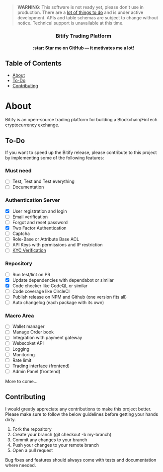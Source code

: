 > <b>WARNING</b>: This software is not ready yet, please don't use in production. There are a [lot of things to do](#to-do) and is under active development. APIs and table schemas are subject to change without notice. Technical support is unavailable at this time.

<h3 align="center">Bitify Trading Platform</h3>
<h4 align="center">:star: Star me on GitHub — it motivates me a lot!</h4>

## Table of Contents

- [About](#about)
- [To-Do](#to-do)
- [Contributing](#contributing)

# About

Bitify is an open-source trading platform for building a Blockchain/FinTech cryptocurrency exchange.

## To-Do

If you want to speed up the Bitify release, please contribute to this project by implementing some of the following features:

### Must need

- [ ] Test, Test and Test everything
- [ ] Documentation

### Authentication Server

- [x] User registration and login
- [ ] Email verification
- [ ] Forgot and reset password
- [x] Two Factor Authentication
- [ ] Captcha
- [ ] Role-Base or Attribute Base ACL
- [ ] API Keys with permissions and IP restriction
- [ ] [KYC Verification](https://en.wikipedia.org/wiki/Know_your_customer)

### Repository

- [ ] Run test/lint on PR
- [x] Update dependencies with dependabot or similar
- [x] Code checker like CodeQL or similar
- [ ] Code coverage like CircleCI
- [ ] Publish release on NPM and Github (one version fits all)
- [ ] Auto changelog (each package with its own)

### Macro Area

- [ ] Wallet manager
- [ ] Manage Order book
- [ ] Integration with payment gateway
- [ ] Webscoket API
- [ ] Logging
- [ ] Monitoring
- [ ] Rate limit
- [ ] Trading interface (frontend)
- [ ] Admin Panel (frontend)

More to come...

## Contributing

I would greatly appreciate any contributions to make this project better. Please make sure to follow the below guidelines before getting your hands dirty.

1. Fork the repository
2. Create your branch (git checkout -b my-branch)
3. Commit any changes to your branch
4. Push your changes to your remote branch
5. Open a pull request

Bug fixes and features should always come with tests and documentation where needed.
